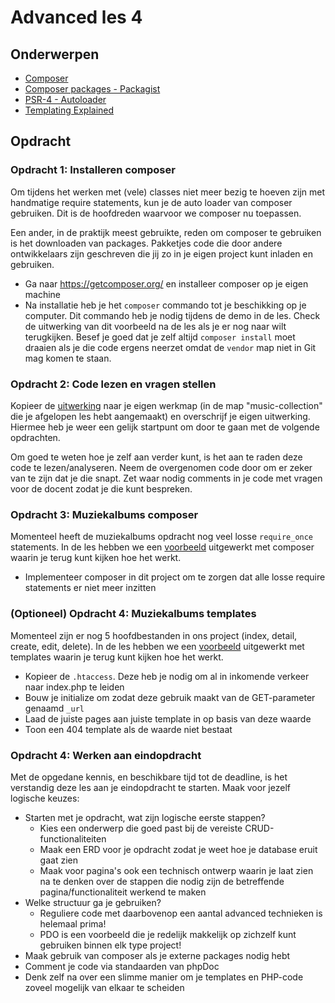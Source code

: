 # Advanced les 4

## Onderwerpen

- [Composer](https://getcomposer.org/)
- [Composer packages - Packagist](https://packagist.org/)
- [PSR-4 - Autoloader](http://www.php-fig.org/psr/psr-4/)
- [Templating Explained](https://www.daggerhartlab.com/create-simple-php-templating-function/)

## Opdracht

### Opdracht 1: Installeren composer

Om tijdens het werken met (vele) classes niet meer bezig te hoeven zijn met handmatige require statements,
kun je de auto loader van composer gebruiken. Dit is de hoofdreden waarvoor we composer nu toepassen.

Een ander, in de praktijk meest gebruikte, reden om composer te gebruiken is het downloaden van packages.
Pakketjes code die door andere ontwikkelaars zijn geschreven die jij zo in je eigen project kunt inladen
en gebruiken.

- Ga naar https://getcomposer.org/ en installeer composer op je eigen machine
- Na installatie heb je het `composer` commando tot je beschikking op je computer. Dit commando heb je nodig
  tijdens de demo in de les. Check de uitwerking van dit voorbeeld na de les als je er nog naar wilt terugkijken.
  Besef je goed dat je zelf altijd `composer install` moet draaien als je die code ergens neerzet omdat de
  `vendor` map niet in Git mag komen te staan.

### Opdracht 2: Code lezen en vragen stellen

Kopieer de [uitwerking](../lesson3/assignment) naar je eigen werkmap (in de map "music-collection"
die je afgelopen les hebt aangemaakt) en overschrijf je eigen uitwerking. Hiermee heb je weer een
gelijk startpunt om door te gaan met de volgende opdrachten.

Om goed te weten hoe je zelf aan verder kunt, is het aan te raden deze code te lezen/analyseren.
Neem de overgenomen code door om er zeker van te zijn dat je die snapt. Zet waar nodig comments in
je code met vragen voor de docent zodat je die kunt bespreken.

### Opdracht 3: Muziekalbums composer

Momenteel heeft de muziekalbums opdracht nog veel losse `require_once` statements. In de les hebben we
een [voorbeeld](example/students_composer) uitgewerkt met composer waarin je terug kunt kijken hoe het werkt.

- Implementeer composer in dit project om te zorgen dat alle losse require statements er niet meer inzitten

### (Optioneel) Opdracht 4: Muziekalbums templates

Momenteel zijn er nog 5 hoofdbestanden in ons project (index, detail, create, edit, delete). In de les hebben we
een [voorbeeld](example/templating) uitgewerkt met templates waarin je terug kunt kijken hoe het werkt.

- Kopieer de `.htaccess`. Deze heb je nodig om al in inkomende verkeer naar index.php te leiden
- Bouw je initialize om zodat deze gebruik maakt van de GET-parameter genaamd `_url`
- Laad de juiste pages aan juiste template in op basis van deze waarde
- Toon een 404 template als de waarde niet bestaat

### Opdracht 4: Werken aan eindopdracht

Met de opgedane kennis, en beschikbare tijd tot de deadline, is het verstandig deze les aan je eindopdracht
te starten. Maak voor jezelf logische keuzes:

- Starten met je opdracht, wat zijn logische eerste stappen?
    - Kies een onderwerp die goed past bij de vereiste CRUD-functionaliteiten
    - Maak een ERD voor je opdracht zodat je weet hoe je database eruit gaat zien
    - Maak voor pagina's ook een technisch ontwerp waarin je laat zien na te denken over de stappen die
      nodig zijn de betreffende pagina/functionaliteit werkend te maken
- Welke structuur ga je gebruiken?
    - Reguliere code met daarbovenop een aantal advanced technieken is helemaal prima!
    - PDO is een voorbeeld die je redelijk makkelijk op zichzelf kunt gebruiken binnen elk type project!
- Maak gebruik van composer als je externe packages nodig hebt
- Comment je code via standaarden van phpDoc
- Denk zelf na over een slimme manier om je templates en PHP-code zoveel mogelijk van elkaar te scheiden
